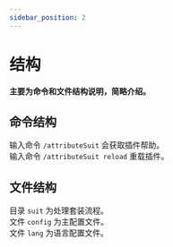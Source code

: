 ```yaml
---
sidebar_position: 2
---
```


# 结构

**主要为命令和文件结构说明，简略介绍。**  

## 命令结构

输入命令 `/attributeSuit` 会获取插件帮助。  
输入命令 `/attributeSuit reload` 重载插件。

## 文件结构

目录 `suit` 为处理套装流程。  
文件 `config` 为主配置文件。  
文件 `lang` 为语言配置文件。
